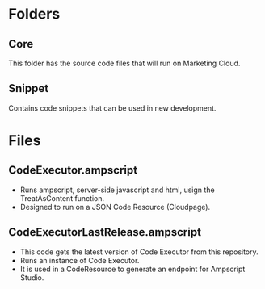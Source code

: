# Folders

## Core
This folder has the source code files that will run on Marketing Cloud.

## Snippet
Contains code snippets that can be used in new development.

# Files

## CodeExecutor.ampscript
- Runs ampscript, server-side javascript and html, usign the TreatAsContent function.
- Designed to run on a JSON Code Resource (Cloudpage).

## CodeExecutorLastRelease.ampscript
- This code gets the latest version of Code Executor from this repository.
- Runs an instance of Code Executor. 
- It is used in a CodeResource to generate an endpoint for Ampscript Studio.


